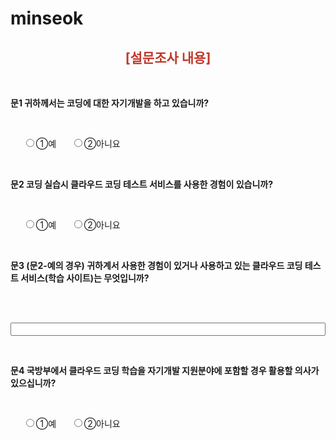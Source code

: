 # minseok
<h2 style="text-align: center;"><span style="color:#c0392b;">[설문조사 내용]</span></h2>

<p>&nbsp;</p>

<p><strong>문1 귀하께서는 코딩에 대한 자기개발을 하고 있습니까?</strong></p>

<p>&nbsp;</p>

<p>&nbsp; &nbsp; &nbsp;<input class="poll" name="문1" num="1" required="true" type="radio" value="1" />①예 &nbsp; &nbsp; &nbsp;<input class="poll" name="문1" num="1" required="true" type="radio" value="2" />②아니요</p>

<p>&nbsp;</p>

<p><strong>문2 코딩 실습시 <strong>클라우드 코딩 테스트 서비스</strong>를 사용한 경험이 있습니까?</strong></p>

<p>&nbsp;</p>

<p>&nbsp; &nbsp; &nbsp;<input class="poll" name="문2" num="2" required="true" type="radio" value="1" />①예 &nbsp; &nbsp; &nbsp;<input class="poll" name="문2" num="2" required="true" type="radio" value="2" />②아니요</p>

<p>&nbsp;</p>

<p><strong>문3 (문2-예의 경우) 귀하계서 사용한 경험이 있거나 사용하고 있는 클라우드 코딩 테스트 서비스(학습 사이트)는 무엇입니까?</strong></p>

<p>&nbsp;</p>

<p>&nbsp; &nbsp; &nbsp;<input class="poll" name="문3" num="3" required="false" style="width:100%;" type="text" /></p>

<p>&nbsp;</p>

<p><strong>문4 국방부에서 클라우드 코딩 학습을 자기개발 지원분야에 포함할 경우 활용할 의사가 있으십니까?</strong></p>

<p>&nbsp;</p>

<p>&nbsp; &nbsp; &nbsp;<input class="poll" name="문4" num="4" required="true" type="radio" value="1" />①예 &nbsp; &nbsp; &nbsp;<input class="poll" name="문4" num="4" required="true" type="radio" value="2" />②아니요</p>

<p>&nbsp;</p>
